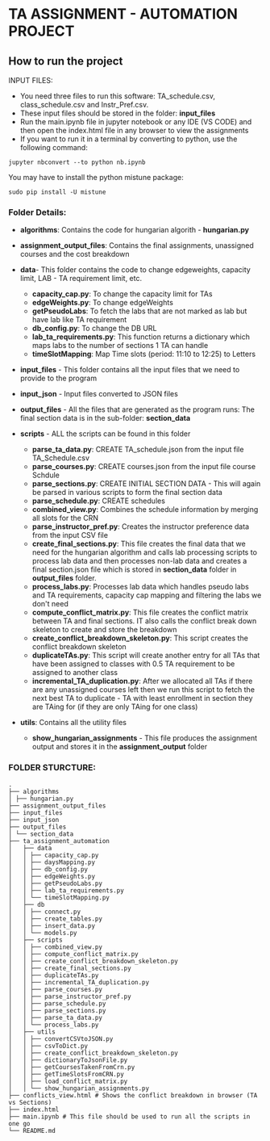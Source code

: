 # TA ASSIGNMENT - AUTOMATION PROJECT

## How to run the project

INPUT FILES:

- You need three files to run this software: TA_schedule.csv, class_schedule.csv and Instr_Pref.csv.
- These input files should be stored in the folder: **input_files**
- Run the main.ipynb file in jupyter notebook or any IDE (VS CODE) and then open the index.html file in any browser to view the assignments
- If you want to run it in a terminal by converting to python, use the following command:

```
jupyter nbconvert --to python nb.ipynb
```

You may have to install the python mistune package:

```
sudo pip install -U mistune
```

### Folder Details:

- **algorithms**: Contains the code for hungarian algorith - **hungarian.py**
- **assignment_output_files**: Contains the final assignments, unassigned courses and the cost breakdown
- **data**- This folder contains the code to change edgeweights, capacity limit, LAB - TA requirement limit, etc.

  - **capacity_cap.py**: To change the capacity limit for TAs
  - **edgeWeights.py**: To change edgeWeights
  - **getPseudoLabs**: To fetch the labs that are not marked as lab but have lab like TA requirement
  - **db_config.py**: To change the DB URL
  - **lab_ta_requirements.py**: This function returns a dictionary which maps labs to the number of sections 1 TA can handle
  - **timeSlotMapping**: Map Time slots (period: 11:10 to 12:25) to Letters

- **input_files** - This folder contains all the input files that we need to provide to the program
- **input_json** - Input files converted to JSON files
- **output_files** - All the files that are generated as the program runs: The final section data is in the sub-folder: **section_data**

- **scripts** - ALL the scripts can be found in this folder

  - **parse_ta_data.py**: CREATE TA_schedule.json from the input file TA_Schedule.csv
  - **parse_courses.py**: CREATE courses.json from the input file course Schdule
  - **parse_sections.py**: CREATE INITIAL SECTION DATA - This will again be parsed in various scripts to form the final section data
  - **parse_schedule.py**: CREATE schedules
  - **combined_view.py**: Combines the schedule information by merging all slots for the CRN
  - **parse_instructor_pref.py**: Creates the instructor preference data from the input CSV file
  - **create_final_sections.py**: This file creates the final data that we need for the hungarian algorithm and calls lab processing scripts to process lab data and then processes non-lab data and creates a final section.json file which is stored in **section_data** folder in **output_files** folder.
  - **process_labs.py**: Processes lab data which handles pseudo labs and TA requirements, capacity cap mapping and filtering the labs we don't need
  - **compute_conflict_matrix.py**: This file creates the conflict matrix between TA and final sections. IT also calls the conflict break down skeleton to create and store the breakdown
  - **create_conflict_breakdown_skeleton.py**: This script creates the conflict breakdown skeleton
  - **duplicateTAs.py**: This script will create another entry for all TAs that have been assigned to classes with 0.5 TA requirement to be assigned to another class
  - **incremental_TA_duplication.py**: After we allocated all TAs if there are any unassigned courses left then we run this script to fetch the next best TA to duplicate - TA with least enrollment in section they are TAing for (if they are only TAing for one class)

- **utils**: Contains all the utility files
  - **show_hungarian_assignments** - This file produces the assignment output and stores it in the **assignment_output** folder

### FOLDER STURCTURE:

    .
    ├── algorithms
    │ ├── hungarian.py
    ├── assignment_output_files
    ├── input_files
    ├── input_json
    ├── output_files
    │ └── section_data
    ├── ta_assignment_automation
    │   ├── data
    │   │ ├── capacity_cap.py
    │   │ ├── daysMapping.py
    │   │ ├── db_config.py
    │   │ ├── edgeWeights.py
    │   │ ├── getPseudoLabs.py
    │   │ ├── lab_ta_requirements.py
    │   │ └── timeSlotMapping.py
    │   ├── db
    │   │ ├── connect.py
    │   │ ├── create_tables.py
    │   │ ├── insert_data.py
    │   │ └── models.py
    │   ├── scripts
    │   │ ├── combined_view.py
    │   │ ├── compute_conflict_matrix.py
    │   │ ├── create_conflict_breakdown_skeleton.py
    │   │ ├── create_final_sections.py
    │   │ ├── duplicateTAs.py
    │   │ ├── incremental_TA_duplication.py
    │   │ ├── parse_courses.py
    │   │ ├── parse_instructor_pref.py
    │   │ ├── parse_schedule.py
    │   │ ├── parse_sections.py
    │   │ ├── parse_ta_data.py
    │   │ └── process_labs.py
    │   ├── utils
    │   │ ├── convertCSVtoJSON.py
    │   │ ├── csvToDict.py
    │   │ ├── create_conflict_breakdown_skeleton.py
    │   │ ├── dictionaryToJsonFile.py
    │   │ ├── getCoursesTakenFromCrn.py
    │   │ ├── getTimeSlotsFromCRN.py
    │   │ ├── load_conflict_matrix.py
    │   │ └── show_hungarian_assignments.py
    ├── conflicts_view.html # Shows the conflict breakdown in browser (TA vs Sections)
    ├── index.html
    ├── main.ipynb # This file should be used to run all the scripts in one go
    └── README.md
